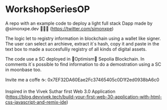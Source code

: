 # WorkshopSeriesOP
A repo with an example code to deploy a light full stack Dapp made by @simonxpe.dev 👨🏻‍💻 (https://twitter.com/simonxpe)

The logic let to registry information in blockchain using a wallet like signer. The user can select an archieve, extract it´s hash, copy it and  paste in the text box to made a succesfulliy registry of all kinds of digital assets.

The code use a SC deployed in 🔴Optimism🔴 Sepolia Blockchain. In comments it´s possible to find information to do a demostration using a SC in moonbase too.

Invite me a coffe ☕:  0x7EF32DA60Eae2Fc37465405c0D1f2ed0938bA6c0

Inspired in the Vivek Suthar first Web 3.0 Application (https://blog.devvivek.tech/build-your-first-web-30-application-with-html-css-javascript-and-remix-ide)
